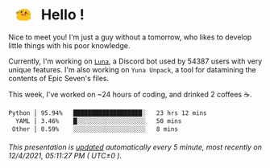 <h1>   <img src="./spoink.gif" style="vertical-align:middle;" width="30px">   Hello ! </h1>

Nice to meet you! I'm just a guy without a tomorrow, who likes to develop little things with his poor knowledge.

Currently, I'm working on <a href='https://github.com/Asgarrrr/Luna'>`Luna`</a>, a Discord bot used by 54387 users with very unique features. I'm also working on `Yuna Unpack`, a tool for datamining the contents of Epic Seven's files.

This week, I've worked on ~24 hours of coding, and drinked 2 coffees ☕.

```
Python │ 95.94%   ███████████████████░   23 hrs 12 mins
  YAML │ 3.46%    █░░░░░░░░░░░░░░░░░░░   50 mins
 Other │ 0.59%    ░░░░░░░░░░░░░░░░░░░░   8 mins
```

###### This presentation is [updated](https://github.com/Asgarrrr) automatically every 5 minute, most recently on 12/4/2021, 05:11:27 PM ( UTC±0 ).
